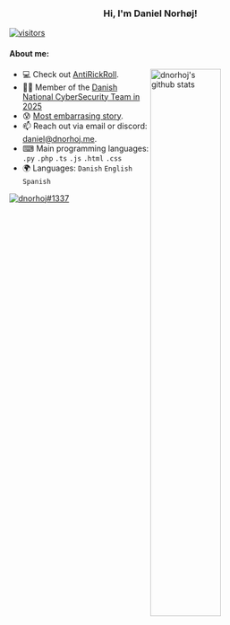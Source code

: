 <!-- Banner -->
<h3 align="center">Hi, I'm Daniel Norhøj!</h3>

[![visitors](https://visitor-badge.glitch.me/badge?page_id=dnorhoj.dnorhoj.prod)](https://youtu.be/dQw4w9WgXcQ)

#### **About me:**
<a href="https://github.com/dnorhoj">
  <img width="50%" align="right" alt="dnorhoj's github stats" src="https://github-readme-stats.vercel.app/api?username=dnorhoj&show_icons=true&hide_border=true&hide=issues" />
</a>

- 💻 Check out [AntiRickRoll](https://antirickroll.com/).
- 👨‍💻 Member of the [Danish National CyberSecurity Team in 2025](https://nationalcybersikkerhed.dk/)
- 😰 [Most embarrasing story](https://youtu.be/dQw4w9WgXcQ).
- 📫 Reach out via email or discord: [daniel@dnorhoj.me](mailto:daniel@dnorhoj.me).
- ⌨ Main programming languages: `.py` `.php` `.ts` `.js` `.html` `.css`
- 🌍 Languages: `Danish` `English` `Spanish`

[![dnorhoj#1337](https://discord.c99.nl/widget/theme-1/281409966579908608.png)](https://discord.com/users/281409966579908608)
